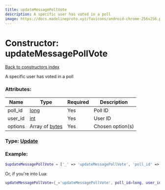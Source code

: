 ```yaml
---
title: updateMessagePollVote
description: A specific user has voted in a poll
image: https://docs.madelineproto.xyz/favicons/android-chrome-256x256.png
---
```

# Constructor: updateMessagePollVote  
[Back to constructors index](index.md)



A specific user has voted in a poll

### Attributes:

| Name     |    Type       | Required | Description |
|----------|---------------|----------|-------------|
|poll\_id|[long](../types/long.md) | Yes|Poll ID|
|user\_id|[int](../types/int.md) | Yes|User ID|
|options|Array of [bytes](../types/bytes.md) | Yes|Chosen option(s)|



### Type: [Update](../types/Update.md)


### Example:

```php
$updateMessagePollVote = ['_' => 'updateMessagePollVote', 'poll_id' => long, 'user_id' => int, 'options' => ['bytes', 'bytes']];
```  


Or, if you're into Lua:

```lua
updateMessagePollVote={_='updateMessagePollVote', poll_id=long, user_id=int, options={'bytes'}}

```


